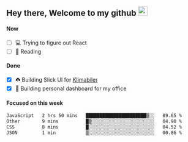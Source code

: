 ## Hey there, Welcome to my github <img src="https://media.giphy.com/media/hvRJCLFzcasrR4ia7z/giphy.gif" width="25px">

#### Now
- [ ] 💻 Trying to figure out React
- [ ] 📕 Reading

#### Done
- [x] ☘️ Building Slick UI for [Klimabiler](https://klimabiler.dk)
- [x] 🚀 Building personal dashboard for my office
 
 #### Focused on this week
<!--START_SECTION:waka-->

```txt
JavaScript   2 hrs 50 mins   ██████████████████████▒░░   89.65 %
Other        9 mins          █▒░░░░░░░░░░░░░░░░░░░░░░░   04.98 %
CSS          8 mins          █░░░░░░░░░░░░░░░░░░░░░░░░   04.52 %
JSON         1 min           ▒░░░░░░░░░░░░░░░░░░░░░░░░   00.86 %
```

<!--END_SECTION:waka-->

